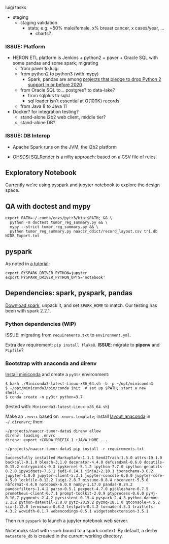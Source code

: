 luigi tasks
  - staging
    - staging validation
      - stats; e.g. ~50% male/female, x% breast cancer, x cases/year, ...
        - charts?


### ISSUE: Platform

  - HERON ETL platform is Jenkins + python2 + paver + Oracle SQL with
    some pandas and some spark; migrating
    - from paver to luigi
    - from python2 to python3 (with mypy)
      - Spark, pandas are among [projects that
        pledge to drop Python 2 support in or before
        2020](https://python3statement.org/)
    - from Oracle SQL to... postgres? to data-lake?
      - from sqlplus to sqlcl
      - sql loader isn't essential at O(100K) records
    - from Java 8 to Java 11
  - Docker? for integration testing?
    - stand-alone i2b2 web client, middle tier?
    - stand-alone DB?

### ISSUE: DB Interop

  - Apache Spark runs on the JVM, the i2b2 platform

  - [OHSDSI SQLRender](https://ohdsi.github.io/SqlRender/) is a nifty
    approach: based on a CSV file of rules.


## Exploratory Notebook

Currently we're using pyspark and jupyter notebook to explore the
design space.


## QA with doctest and mypy

```
export PATH=~/.conda/envs/pytr3/bin:$PATH; && \
  python -m doctest tumor_reg_summary.py && \
  mypy --strict tumor_reg_summary.py && \
  python tumor_reg_summary.py naaccr_ddict/record_layout.csv tr1.db NCDB_Export.txt
```

## pyspark

As noted in [a tutorial][tut1]:

```
export PYSPARK_DRIVER_PYTHON=jupyter
export PYSPARK_DRIVER_PYTHON_OPTS='notebook'
```

[tut1]: https://blog.sicara.com/get-started-pyspark-jupyter-guide-tutorial-ae2fe84f594f


## Dependencies: spark, pyspark, pandas

[Download spark][dl], unpack it, and set `SPARK_HOME` to match. Our
testing has been with spark 2.2.1.

[dl]: https://spark.apache.org/downloads.html


### Python dependencies (WIP)

ISSUE: migrating from `requirements.txt` to `environment.yml`.

Extra dev requirement: `pip install flake8`.
**ISSUE**: migrate to **pipenv** and `Pipfile`?


### Bootstrap with anaconda and direnv

[Install miniconda][mc] and create a `py3tr` environment:

[mc]: https://docs.conda.io/en/latest/miniconda.html

```
$ bash ./Miniconda3-latest-Linux-x86_64.sh -b -p ~/opt/miniconda3
$ ~/opt/miniconda3/bin/conda init  # set up $PATH; start a new shell...
$ conda create -n py3tr python=3.7
```

(tested with: `Miniconda3-latest-Linux-x86_64.sh`)

Make an `.envrc` based on `.envrc.template`; install
[layout_anaconda][la] in `~/.direnvrc`; then:

[la]: https://github.com/direnv/direnv/wiki/Python#anaconda

```
~/projects/naaccr-tumor-data$ direnv allow
direnv: loading .envrc
direnv: export +CONDA_PREFIX_1 +JAVA_HOME ...

~/projects/naaccr-tumor-data$ pip install -r requirements.txt 
...
Successfully installed MarkupSafe-1.1.1 Send2Trash-1.5.0 attrs-19.1.0 backcall-0.1.0 bleach-3.1.0 decorator-4.4.0 defusedxml-0.6.0 docutils-0.15.2 entrypoints-0.3 ipykernel-5.1.2 ipython-7.7.0 ipython-genutils-0.2.0 ipywidgets-7.5.1 jedi-0.14.1 jinja2-2.10.1 jsonschema-3.0.2 jupyter-1.0.0 jupyter-client-5.3.1 jupyter-console-6.0.0 jupyter-core-4.5.0 lockfile-0.12.2 luigi-2.8.7 mistune-0.8.4 nbconvert-5.5.0 nbformat-4.4.0 notebook-6.0.0 numpy-1.17.0 pandas-0.24.2 pandocfilters-1.4.2 parso-0.5.1 pexpect-4.7.0 pickleshare-0.7.5 prometheus-client-0.7.1 prompt-toolkit-2.0.9 ptyprocess-0.6.0 py4j-0.10.7 pygments-2.4.2 pyrsistent-0.15.4 pyspark-2.4.3 python-daemon-2.1.2 python-dateutil-2.8.0 pytz-2019.2 pyzmq-18.1.0 qtconsole-4.5.2 six-1.12.0 terminado-0.8.2 testpath-0.4.2 tornado-4.5.3 traitlets-4.3.2 wcwidth-0.1.7 webencodings-0.5.1 widgetsnbextension-3.5.1
```

Then run `pyspark` to launch a jupyter notebook web server.


Notebooks start with `spark` bound to a spark context. By default, a
derby `metastore_db` is created in the current working directory.

